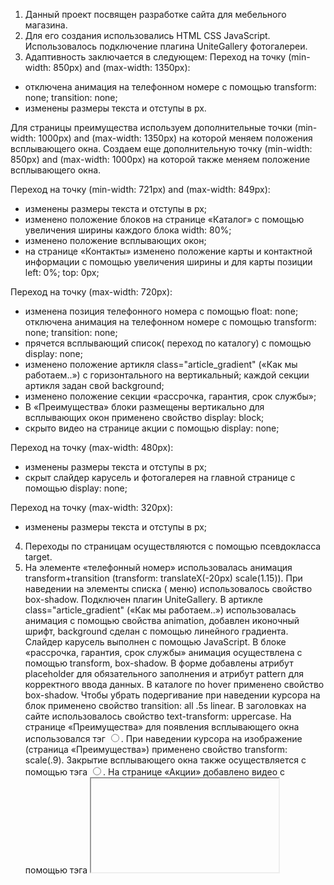 1)	Данный проект посвящен разработке сайта для мебельного магазина.
2)	Для его создания использовались HTML CSS JavaScript. Использовалось подключение плагина UniteGallery фотогалереи. 
3)	Адаптивность заключается в следующем: 
Переход на точку (min-width: 850px) and (max-width: 1350px): 
- отключена анимация на телефонном номере с помощью transform: none;
transition: none; 
- изменены размеры текста и отступы в px.

Для страницы преимущества используем дополнительные точки (min-width: 1000px) and (max-width: 1350px) на которой меняем положения всплывающего окна. Создаем еще дополнительную точку (min-width: 850px) and (max-width: 1000px) на которой также меняем положение всплывающего окна.

Переход на точку (min-width: 721px) and (max-width: 849px):
- изменены размеры текста и отступы в px;
- изменено положение блоков на странице «Каталог» с помощью увеличения ширины каждого блока width: 80%;
- изменено положение всплывающих окон;
- на странице «Контакты» изменено положение карты и контактной информации с помощью увеличения ширины и для карты позиции   left: 0%; top: 0px;

Переход на точку (max-width: 720px):
- изменена позиция телефонного номера с помощью float: none; отключена анимация на телефонном номере с помощью transform: none; transition: none;
- прячется всплывающий список( переход по каталогу) с помощью display: none;
- изменено положение артикля class="article_gradient" («Как мы работаем..») с горизонтального на вертикальный; каждой секции артикля задан свой  background; 
- изменено положение секции «рассрочка, гарантия, срок службы»; 
- В «Преимущества»  блоки размещены вертикально для всплывающих окон применено свойство  display: block;
- скрыто видео на странице акции с помощью  display: none;

Переход на точку (max-width: 480px): 
- изменены размеры текста и отступы в px;
- скрыт слайдер карусель и фотогалерея на главной странице с помощью display: none;


Переход на точку (max-width: 320px):
- изменены размеры текста и отступы в px;
4) Переходы по страницам осуществляются с помощью псевдокласса target. 
5) На элементе «телефонный номер» использовалась анимация transform+transition (transform: translateX(-20px) scale(1.15)). При наведении на элементы списка ( меню) использовалось свойство box-shadow. Подключен плагин UniteGallery. В артикле class="article_gradient" («Как мы работаем..») использовалась анимация с помощью свойства animation, добавлен иконочный шрифт,  background сделан с помощью линейного градиента. Слайдер карусель выполнен с помощью JavaScript. В блоке «рассрочка, гарантия, срок службы» анимация осуществлена с помощью transform, box-shadow. В форме добавлены атрибут placeholder для обязательного заполнения и атрибут pattern для корректного ввода данных. В каталоге по hover применено свойство box-shadow. Чтобы убрать подергивание при наведении курсора на блок применено свойство transition: all .5s linear. В заголовках на сайте использовалось свойство text-transform: uppercase. На странице «Преимущества» для появления всплывающего окна использовался тэг <input  type="radio">. При наведении курсора на изображение (страница «Преимущества») применено свойство transform: scale(.9). Закрытие всплывающего окна также осуществляется с помощью тэга <input  type="radio">. На странице «Акции» добавлено видео с помощью тэга  <iframe>. По hover (на псевдоклассы img:nth-of-type(odd), img:nth-of-type(even)) анимация осуществляется с помощью transform+transition (transform: rotate() scale()). На странице контакты добавлена карта с помощью тэга <iframe>. 
6) Работоспособность проверялась в браузерах Оpera, Firefox, Internet Explorer , Сhrome. Проверка осуществлялась на экранах с разрешением 1280х720, 1200х800, 1366х768, 1920х1080.



